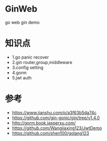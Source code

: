 # GinWeb
go web gin demo

# 知识点
* 1.go panic recover
* 2.gin router,group,middleware
* 3.config setting
* 4.gorm
* 5.jwt auth

# 参考
* https://www.jianshu.com/p/a3f63b5da74c
* https://github.com/gin-gonic/gin/tree/v1.4.0
* http://gorm.book.jasperxu.com/
* https://github.com/Wangjiaxing123/JwtDemo
* https://github.com/shen100/golang123